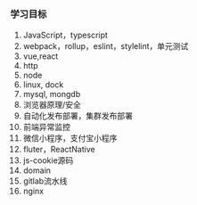 ### 学习目标

1. JavaScript，typescript
2. webpack，rollup，eslint，stylelint，单元测试
3. vue,react
4. http
5. node
6. linux, dock
7. mysql, mongdb
8. 浏览器原理/安全
9.  自动化发布部署，集群发布部署
10. 前端异常监控
11. 微信小程序，支付宝小程序
12. fluter，ReactNative
13. js-cookie源码
14. domain
15. gitlab流水线
16. nginx